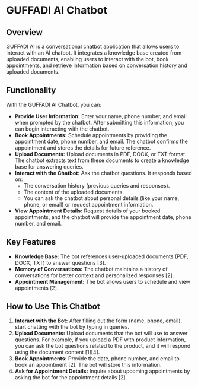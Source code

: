 # GUFFADI AI Chatbot

## Overview

GUFFADI AI is a conversational chatbot application that allows users to interact with an AI chatbot. It integrates a knowledge base created from uploaded documents, enabling users to interact with the bot, book appointments, and retrieve information based on conversation history and uploaded documents.

## Functionality

With the GUFFADI AI Chatbot, you can:

- **Provide User Information:** Enter your name, phone number, and email when prompted by the chatbot. After submitting this information, you can begin interacting with the chatbot.
- **Book Appointments:** Schedule appointments by providing the appointment date, phone number, and email. The chatbot confirms the appointment and stores the details for future reference.
- **Upload Documents:** Upload documents in PDF, DOCX, or TXT format. The chatbot extracts text from these documents to create a knowledge base for answering queries.
- **Interact with the Chatbot:** Ask the chatbot questions. It responds based on:
  - The conversation history (previous queries and responses).
  - The content of the uploaded documents.
  - You can ask the chatbot about personal details (like your name, phone, or email) or request appointment information.
- **View Appointment Details:** Request details of your booked appointments, and the chatbot will provide the appointment date, phone number, and email.

## Key Features

- **Knowledge Base:** The bot references user-uploaded documents (PDF, DOCX, TXT) to answer questions [3].
- **Memory of Conversations:** The chatbot maintains a history of conversations for better context and personalized responses [2].
- **Appointment Management:** The bot allows users to schedule and view appointments [2].

## How to Use This Chatbot

1. **Interact with the Bot:** After filling out the form (name, phone, email), start chatting with the bot by typing in queries.
2. **Upload Documents:** Upload documents that the bot will use to answer questions. For example, if you upload a PDF with product information, you can ask the bot questions related to the product, and it will respond using the document content [1][4].
3. **Book Appointments:** Provide the date, phone number, and email to book an appointment [2]. The bot will store this information.
4. **Ask for Appointment Details:** Inquire about upcoming appointments by asking the bot for the appointment details [2].
